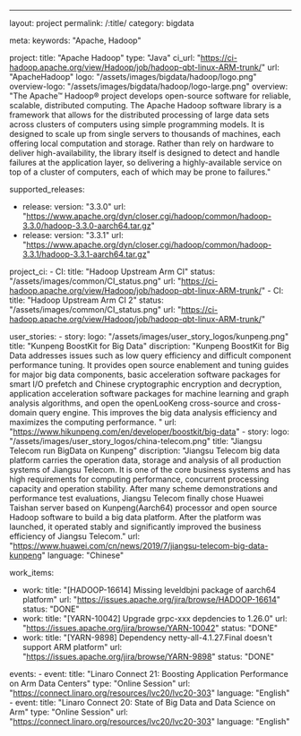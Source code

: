 ---
layout: project
permalink: /:title/
category: bigdata

meta:
  keywords: "Apache, Hadoop"

project:
  title: "Apache Hadoop"
  type: "Java"
  ci_url: "https://ci-hadoop.apache.org/view/Hadoop/job/hadoop-qbt-linux-ARM-trunk/"
  url: "ApacheHadoop"
  logo: "/assets/images/bigdata/hadoop/logo.png"
  overview-logo: "/assets/images/bigdata/hadoop/logo-large.png"
  overview: "The Apache™ Hadoop® project develops open-source software for reliable, scalable, distributed computing. The Apache Hadoop software library is a framework that allows for the distributed processing of large data sets across clusters of computers using simple programming models. It is designed to scale up from single servers to thousands of machines, each offering local computation and storage. Rather than rely on hardware to deliver high-availability, the library itself is designed to detect and handle failures at the application layer, so delivering a highly-available service on top of a cluster of computers, each of which may be prone to failures."

supported_releases:
  - release:
    version: "3.3.0"
    url: "https://www.apache.org/dyn/closer.cgi/hadoop/common/hadoop-3.3.0/hadoop-3.3.0-aarch64.tar.gz"
  - release:
    version: "3.3.1"
    url: "https://www.apache.org/dyn/closer.cgi/hadoop/common/hadoop-3.3.1/hadoop-3.3.1-aarch64.tar.gz"

project_ci:
    - CI:
      title: "Hadoop Upstream Arm CI"
      status: "/assets/images/common/CI_status.png"
      url: "https://ci-hadoop.apache.org/view/Hadoop/job/hadoop-qbt-linux-ARM-trunk/"
    - CI:
      title: "Hadoop Upstream Arm CI 2"
      status: "/assets/images/common/CI_status.png"
      url: "https://ci-hadoop.apache.org/view/Hadoop/job/hadoop-qbt-linux-ARM-trunk/"

user_stories:
    - story:
      logo: "/assets/images/user_story_logos/kunpeng.png"
      title: "Kunpeng BoostKit for Big Data"
      discription: "Kunpeng BoostKit for Big Data addresses issues such as low query efficiency and difficult component performance tuning. It provides open source enablement and tuning guides for major big data components, basic acceleration software packages for smart I/O prefetch and Chinese cryptographic encryption and decryption, application acceleration software packages for machine learning and graph analysis algorithms, and open the openLooKeng cross-source and cross-domain query engine. This improves the big data analysis efficiency and maximizes the computing performance. "
      url: "https://www.hikunpeng.com/en/developer/boostkit/big-data"
    - story:
      logo: "/assets/images/user_story_logos/china-telecom.png"
      title: "Jiangsu Telecom run BigData on Kunpeng"
      discription: "Jiangsu Telecom big data platform carries the operation data, storage and analysis of all production systems of Jiangsu Telecom. It is one of the core business systems and has high requirements for computing performance, concurrent processing capacity and operation stability. After many scheme demonstrations and performance test evaluations, Jiangsu Telecom finally chose Huawei Taishan server based on Kunpeng(Aarch64) processor and open source Hadoop software to build a big data platform. After the platform was launched, it operated stably and significantly improved the business efficiency of Jiangsu Telecom."
      url: "https://www.huawei.com/cn/news/2019/7/jiangsu-telecom-big-data-kunpeng"
      language: "Chinese"

work_items:
  - work:
    title: "[HADOOP-16614] Missing leveldbjni package of aarch64 platform"
    url: "https://issues.apache.org/jira/browse/HADOOP-16614"
    status: "DONE"
  - work:
    title: "[YARN-10042] Upgrade grpc-xxx depdencies to 1.26.0"
    url: "https://issues.apache.org/jira/browse/YARN-10042"
    status: "DONE"
  - work:
    title: "[YARN-9898] Dependency netty-all-4.1.27.Final doesn't support ARM platform"
    url: "https://issues.apache.org/jira/browse/YARN-9898"
    status: "DONE"

events:
    - event:
      title: "Linaro Connect 21: Boosting Application Performance on Arm Data Centers"
      type: "Online Session"
      url: "https://connect.linaro.org/resources/lvc20/lvc20-303"
      language: "English"
    - event:
      title: "Linaro Connect 20: State of Big Data and Data Science on Arm"
      type: "Online Session"
      url: "https://connect.linaro.org/resources/lvc20/lvc20-303"
      language: "English"
